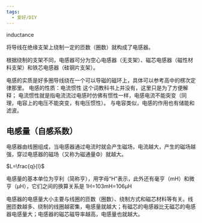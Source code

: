 ```yaml
---
tags:
  - 爱好/DIY
---
```

inductance


将导线在绝缘支架上绕制一定的匝数（圈数）就构成了电感器。

根据绕制的支架不同，电感器可分为空心电感器（无支架）、磁芯电感器（磁性材料支架）和铁芯电感器（硅钢片支架）。


电感的实质是好多圈导线绕在一个可以导磁的磁环上，具体可以参考高中的楞次定律那里。
电感的性质：电流惯性
这个词教科书上并没有，这里只是为了方便解释；
电流惯性就是指电流流过电感时仿佛有惯性一样，电感电流不能突变（同理，电容上的电压不能突变，有电压惯性）。
与电容类似，电感的作用也有储能和滤波。

## 电感量（自感系数）
电感器由线圈组成，当电感器通过电流时就会产生磁场，电流越大，产生的磁场越强，穿过电感器的磁场（又称为磁通量Φ）就越大。

$L=\frac{q}{I}$

电感量的基本单位为亨利（简称亨），用字母“H”表示，此外还有毫亨（mH）和微亨（μH），它们之间的换算关系是
1H=103mH=106μH

电感器的电感量大小主要与线圈的匝数（圈数）、绕制方式和磁芯材料等有关。线圈匝数越多、绕制的线圈越密集，电感量就越大；有磁芯的电感器比无磁芯的电感器电感量大；电感器的磁芯磁导率越高，电感量也就越大。


